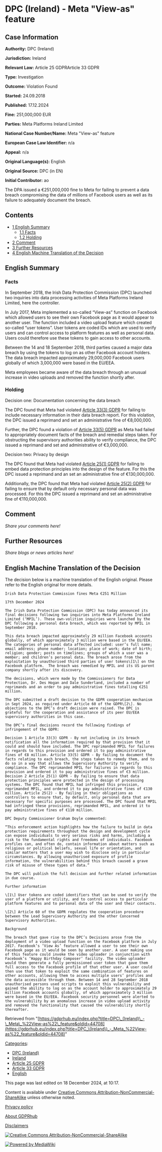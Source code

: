 # DPC (Ireland) - Meta "View-as" feature

## Case Information

**Authority:** DPC (Ireland)

**Jurisdiction:** Ireland

**Relevant Law:** Article 25 GDPRArticle 33 GDPR

**Type:** Investigation

**Outcome:** Violation Found

**Started:** 24.09.2018

**Published:** 17.12.2024

**Fine:** 251,000,000 EUR

**Parties:** Meta Platforms Ireland Limited

**National Case Number/Name:** Meta "View-as" feature

**European Case Law Identifier:** n/a

**Appeal:** n/a

**Original Language(s):** English

**Original Source:** DPC (in EN)

**Initial Contributor:** ao

The DPA issued a €251,000,000 fine to Meta for failing to prevent a data breach compromising the data of millions of Facebook users as well as its failure to adequately document the breach.

## Contents

*   [1 English Summary](#English_Summary)
    *   [1.1 Facts](#Facts)
    *   [1.2 Holding](#Holding)
*   [2 Comment](#Comment)
*   [3 Further Resources](#Further_Resources)
*   [4 English Machine Translation of the Decision](#English_Machine_Translation_of_the_Decision)

## English Summary

### Facts

In September 2018, the Irish Data Protection Commission (DPC) launched two inquiries into data processing activities of Meta Platforms Ireland Limited, here the controller.

In July 2017, Meta implemented a so-called “View-as” function on Facebook which allowed users to see their own Facebook page as it would appear to another user. The function included a video upload feature which created so-called “user tokens”. User tokens are coded IDs which are used to verify users and can control access to platform features as well as personal data. Users could therefore use these tokens to gain access to other accounts.

Between the 14 and 18 September 2018, third parties caused a major data breach by using the tokens to log on as other Facebook account holders. The data breach impacted approximately 29,000,000 Facebook users globally of which 3,000,000 were based in the EU/EEA.

Meta employees became aware of the data breach through an unusual increase in video uploads and removed the function shortly after.

### Holding

Decision one: Documentation concerning the data breach

The DPC found that Meta had violated [Article 33(3) GDPR](/index.php?title=Article_33_GDPR#3 "Article 33 GDPR") for failing to include necessary information in their data breach report. For this violation, the DPC issued a reprimand and set an administrative fine of €8,000,000.

Further, the DPC found a violation of [Article 33(5) GDPR](/index.php?title=Article_33_GDPR#5 "Article 33 GDPR") as Meta had failed to appropriately document facts of the breach and remedial steps taken. For obstructing the supervisory authorities ability to verify compliance, the DPC issued a reprimand and set and administrative of €3,000,000.

Decision two: Privacy by design

The DPC found that Meta had violated [Article 25(1) GDPR](/index.php?title=Article_25_GDPR#1 "Article 25 GDPR") for failing to embed data protection principles into the design of the feature. For this the DPC issued a reprimand and an set an administrative fine of €130,000,000.

Additionally, the DPC found that Meta had violated [Article 25(2) GDPR](/index.php?title=Article_25_GDPR#2 "Article 25 GDPR") for failing to ensure that by default only necessary personal data was processed. For this the DPC issued a reprimand and set an administrative fine of €110,000,000.

## Comment

_Share your comments here!_

## Further Resources

_Share blogs or news articles here!_

## English Machine Translation of the Decision

The decision below is a machine translation of the English original. Please refer to the English original for more details.

```
Irish Data Protection Commission fines Meta €251 Million

17th December 2024

The Irish Data Protection Commission (DPC) has today announced its final decisions following two inquiries into Meta Platforms Ireland Limited (‘MPIL’). These own-volition inquiries were launched by the DPC following a personal data breach, which was reported by MPIL in September 2018.

This data breach impacted approximately 29 million Facebook accounts globally, of which approximately 3 million were based in the EU/EEA. The categories of personal data affected included: user’s full name; email address; phone number; location; place of work; date of birth; religion; gender; posts on timelines; groups of which a user was a member; and children’s personal data. The breach arose from the exploitation by unauthorised third parties of user tokens\[1\] on the Facebook platform.  The breach was remedied by MPIL and its US parent company shortly after its discovery.

The decisions, which were made by the Commissioners for Data Protection, Dr. Des Hogan and Dale Sunderland, included a number of reprimands and an order to pay administrative fines totalling €251 million.

The DPC submitted a draft decision to the GDPR cooperation mechanism in Sept 2024, as required under Article 60 of the GDPR\[2\]. No objections to the DPC’s draft decision were raised. The DPC is grateful for the cooperation and assistance of its peer EU/EEA supervisory authorities in this case.

The DPC’s final decisions record the following findings of infringement of the GDPR:

Decision 1 Article 33(3) GDPR - By not including in its breach notification all the information required by that provision that it could and should have included. The DPC reprimanded MPIL for failures in regards to this provision and ordered it to pay administrative fines of €8 million. Article 33(5) GDPR - By failing to document the facts relating to each breach, the steps taken to remedy them, and to do so in a way that allows the Supervisory Authority to verify compliance. The DPC reprimanded MPIL for failures in regards to this provision and ordered it to pay administrative fines of €3 million. Decision 2 Article 25(1) GDPR - By failing to ensure that data protection principles were protected in the design of processing systems. The DPC found that MPIL had infringed this provision, reprimanded MPIL, and ordered it to pay administrative fines of €130 million. Article 25(2) - By failing in their obligations as controllers to ensure that, by default, only personal data that are necessary for specific purposes are processed. The DPC found that MPIL had infringed these provisions, reprimanded MPIL, and ordered it to pay administrative fines of €110 million.

DPC Deputy Commissioner Graham Doyle commented:

“This enforcement action highlights how the failure to build in data protection requirements throughout the design and development cycle can expose individuals to very serious risks and harms, including a risk to the fundamental rights and freedoms of individuals. Facebook profiles can, and often do, contain information about matters such as religious or political beliefs, sexual life or orientation, and similar matters that a user may wish to disclose only in particular circumstances. By allowing unauthorised exposure of profile information, the vulnerabilities behind this breach caused a grave risk of misuse of these types of data.”

The DPC will publish the full decision and further related information in due course.

Further information

\[1\] User tokens are coded identifiers that can be used to verify the user of a platform or utility, and to control access to particular platform features and to personal data of the user and their contacts.

\[2\] Article 60 of the GDPR regulates the cooperation procedure between the Lead Supervisory Authority and the other Concerned Supervisory Authorities.

Background

The breach that gave rise to the DPC’s Decisions arose from the deployment of a video upload function on the Facebook platform in July 2017. Facebook’s ‘View As’ feature allowed a user to see their own Facebook page as it would be seen by another user. A user making use of this feature could invoke the video uploader in conjunction with Facebook’s ‘Happy Birthday Composer’ facility. The video uploader would then generate a fully permissioned user token that gave them full access to the Facebook profile of that other user. A user could then use that token to exploit the same combination of features on other accounts, allowing them to access multiple users’ profiles and the data accessible through them. Between 14 and 28 September 2018 unauthorised persons used scripts to exploit this vulnerability and gained the ability to log on as the account holder to approximately 29 million Facebook accounts globally, of which approximately 3 million were based in the EU/EEA. Facebook security personnel were alerted to the vulnerability by an anomalous increase in video upload activity and removed the functionality that caused the vulnerability shortly thereafter.

```

Retrieved from "[https://gdprhub.eu/index.php?title=DPC\_(Ireland)\_-\_Meta\_%22View-as%22\_feature&oldid=44708](https://gdprhub.eu/index.php?title=DPC_\(Ireland\)_-_Meta_%22View-as%22_feature&oldid=44708)"

[Categories](/index.php?title=Special:Categories "Special:Categories"):

*   [DPC (Ireland)](/index.php?title=Category:DPC_\(Ireland\) "Category:DPC (Ireland)")
*   [Ireland](/index.php?title=Category:Ireland "Category:Ireland")
*   [Article 25 GDPR](/index.php?title=Category:Article_25_GDPR "Category:Article 25 GDPR")
*   [Article 33 GDPR](/index.php?title=Category:Article_33_GDPR "Category:Article 33 GDPR")
*   [English](/index.php?title=Category:English "Category:English")

This page was last edited on 18 December 2024, at 10:17.

Content is available under [Creative Commons Attribution-NonCommercial-ShareAlike](https://creativecommons.org/licenses/by-nc-sa/4.0/) unless otherwise noted.

[Privacy policy](/index.php?title=GDPRhub:Privacy_policy)

[About GDPRhub](/index.php?title=GDPRhub:About)

[Disclaimers](/index.php?title=GDPRhub:General_disclaimer)

[![Creative Commons Attribution-NonCommercial-ShareAlike](/resources/assets/licenses/cc-by-nc-sa.png)](https://creativecommons.org/licenses/by-nc-sa/4.0/)

[![Powered by MediaWiki](/resources/assets/poweredby_mediawiki_88x31.png)](https://www.mediawiki.org/)